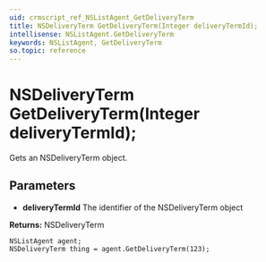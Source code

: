 ```yaml
---
uid: crmscript_ref_NSListAgent_GetDeliveryTerm
title: NSDeliveryTerm GetDeliveryTerm(Integer deliveryTermId);
intellisense: NSListAgent.GetDeliveryTerm
keywords: NSListAgent, GetDeliveryTerm
so.topic: reference
---
```


# NSDeliveryTerm GetDeliveryTerm(Integer deliveryTermId);

Gets an NSDeliveryTerm object.

## Parameters

* **deliveryTermId** The identifier of the NSDeliveryTerm object

**Returns:** NSDeliveryTerm

```crmscript
NSListAgent agent;
NSDeliveryTerm thing = agent.GetDeliveryTerm(123);
```

